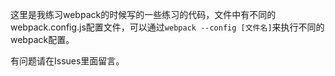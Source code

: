 这里是我练习webpack的时候写的一些练习的代码，文件中有不同的webpack.config.js配置文件，可以通过`webpack --config [文件名]`来执行不同的webpack配置。

有问题请在Issues里面留言。